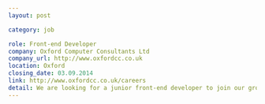 ```yaml
---
layout: post

category: job

role: Front-end Developer
company: Oxford Computer Consultants Ltd
company_url: http://www.oxfordcc.co.uk
location: Oxford
closing_date: 03.09.2014
link: http://www.oxfordcc.co.uk/careers
detail: We are looking for a junior front-end developer to join our growing design team to help design attractive, engaging websites and web apps for our clients. If you love user-friendly design and are keen to learn more about UX design, this is the job for you.
---
```

